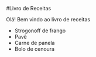 
#Livro de Receitas

Olá! Bem vindo ao livro de receitas

- Strogonoff de frango
- Pavê
- Carne de panela
- Bolo de cenoura
